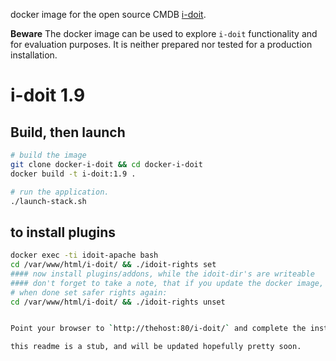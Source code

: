docker image for the open source CMDB [i-doit](http://www.i-doit.org).

**Beware**
The docker image can be used to explore `i-doit` functionality and for evaluation purposes. 
It is neither prepared nor tested for a production installation.

# i-doit 1.9

## Build, then launch

```bash
# build the image
git clone docker-i-doit && cd docker-i-doit
docker build -t i-doit:1.9 .

# run the application. 
./launch-stack.sh
```

## to install plugins

```bash
docker exec -ti idoit-apache bash
cd /var/www/html/i-doit/ && ./idoit-rights set
#### now install plugins/addons, while the idoit-dir's are writeable
#### don't forget to take a note, that if you update the docker image, or delete the active container to re-do the installing
# when done set safer rights again:
cd /var/www/html/i-doit/ && ./idoit-rights unset


Point your browser to `http://thehost:80/i-doit/` and complete the installation steps.

this readme is a stub, and will be updated hopefully pretty soon.



